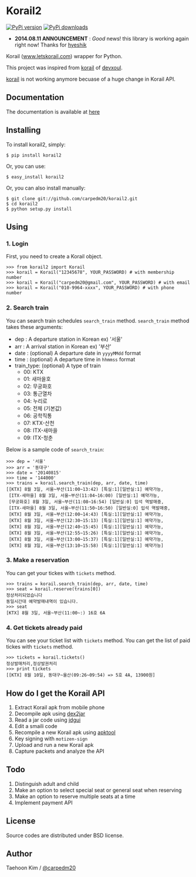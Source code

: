 Korail2
=======

[![PyPi version](https://pypip.in/v/korail2/badge.png)](https://pypi.python.org/pypi/korail2)
[![PyPi downloads](https://pypip.in/d/korail2/badge.png)](https://pypi.python.org/pypi/korail2)

- **2014.08.11 ANNOUNCEMENT** : *Good* news! this library is working again right now! Thanks for [hyeshik](https://github.com/hyeshik)

Korail (www.letskorail.com) wrapper for Python.

This project was inspired from [korail](https://github.com/devxoul/korail) of [devxoul](https://github.com/devxoul).

[korail](https://github.com/devxoul/korail) is not working anymore becuase of a huge change in Korail API.


Documentation
-------------

The documentation is available at [here](http://carpedm20.github.io/korail2/)


Installing
----------

To install korail2, simply:

    $ pip install korail2

Or, you can use:

    $ easy_install korail2

Or, you can also install manually:

    $ git clone git://github.com/carpedm20/korail2.git
    $ cd korail2
    $ python setup.py install

Using
-----

### 1. Login ###

First, you need to create a Korail object.

    >>> from korail2 import Korail
    >>> korail = Korail("12345678", YOUR_PASSWORD) # with membership number
    >>> korail = Korail("carpedm20@gmail.com", YOUR_PASSWORD) # with email
    >>> korail = Korail("010-9964-xxxx", YOUR_PASSWORD) # with phone number

### 2. Search train ###

You can search train schedules `search_train` method. `search_train` method takes these arguments:

- dep : A departure station in Korean  ex) '서울'
- arr : A arrival station in Korean  ex) '부산'
- date : (optional) A departure date in `yyyyMMdd` format
- time : (optional) A departure time in `hhmmss` format
- train_type: (optional) A type of train
    - 00: KTX
    - 01: 새마을호
    - 02: 무궁화호
    - 03: 통근열차
    - 04: 누리로
    - 05: 전체 (기본값)
    - 06: 공학직통
    - 07: KTX-산천
    - 08: ITX-새마을
    - 09: ITX-청춘

Below is a sample code of `search_train`:

    >>> dep = '서울'
    >>> arr = '동대구'
    >>> date = '20140815'
    >>> time = '144000'
    >>> trains = korail.search_train(dep, arr, date, time)
    [[KTX] 8월 3일, 서울~부산(11:00~13:42) [특실:1][일반실:1] 예약가능,
     [ITX-새마을] 8월 3일, 서울~부산(11:04~16:00) [일반실:1] 예약가능,
     [무궁화호] 8월 3일, 서울~부산(11:08~16:54) [일반실:0] 입석 역발매중,
     [ITX-새마을] 8월 3일, 서울~부산(11:50~16:50) [일반실:0] 입석 역발매중,
     [KTX] 8월 3일, 서울~부산(12:00~14:43) [특실:1][일반실:1] 예약가능,
     [KTX] 8월 3일, 서울~부산(12:30~15:13) [특실:1][일반실:1] 예약가능,
     [KTX] 8월 3일, 서울~부산(12:40~15:45) [특실:1][일반실:1] 예약가능,
     [KTX] 8월 3일, 서울~부산(12:55~15:26) [특실:1][일반실:1] 예약가능,
     [KTX] 8월 3일, 서울~부산(13:00~15:37) [특실:1][일반실:1] 예약가능,
     [KTX] 8월 3일, 서울~부산(13:10~15:58) [특실:1][일반실:1] 예약가능]

### 3. Make a reservation ####

You can get your tickes with `tickets` method.

    >>> trains = korail.search_train(dep, arr, date, time)
    >>> seat = korail.reserve(trains[0])
    정상처리되었습니다
    동일시간대 예약발매내역이 있습니다.
    >>> seat
    [KTX] 8월 3일, 서울~부산(11:00~:) 16호 6A

### 4. Get tickets already paid ###

You can see your ticket list with `tickets` method.
You can get the list of paid tickes with `tickets` method.

    >>> tickets = korail.tickets()
    정상발매처리,정상발권처리
    >>> print tickets
    [[KTX] 8월 10일, 동대구~울산(09:26~09:54) => 5호 4A, 13900원]


How do I get the Korail API
---------------------------

1. Extract Korail apk from mobile phone
2. Decompile apk using [dex2jar](https://code.google.com/p/dex2jar/)
3. Read a jar code using [jdgui](http://jd.benow.ca/)
4. Edit a smaili code
5. Recompile a new Korail apk using [apktool](https://code.google.com/p/android-apktool/)
6. Key signing with `motizen-sign`
7. Upload and run a new Korail apk
8. Capture packets and analyze the API


Todo
----

1. Distinguish adult and child
2. Make an option to select special seat or general seat when reserving
3. Make an option to reserve multiple seats at a time
4. Implement payment API


License
-------

Source codes are distributed under BSD license.


Author
------

Taehoon Kim / [@carpedm20](http://carpedm20.github.io/about/)
